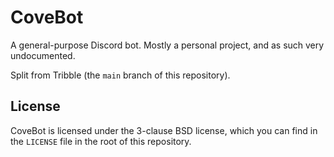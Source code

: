 # CoveBot

A general-purpose Discord bot. Mostly a personal project, and as such very undocumented.

Split from Tribble (the `main` branch of this repository).

## License

CoveBot is licensed under the 3-clause BSD license, which you can find in the `LICENSE` file in the root of this repository.
